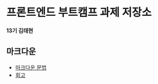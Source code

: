 # 프론트엔드 부트캠프 과제 저장소

**13기 김태현**

## 마크다운

- [마크다운 문법](./src/md/markdown.md)
- [회고](./src/md/retrospect.md)
